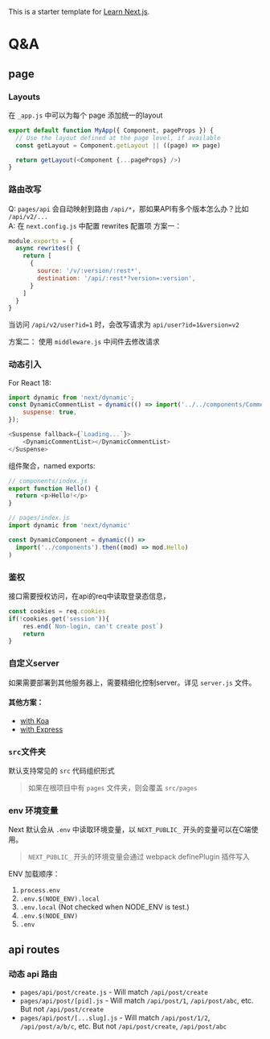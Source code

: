 This is a starter template for [Learn Next.js](https://nextjs.org/learn).

# Q&A
## page
### Layouts

在 `_app.js` 中可以为每个 page 添加统一的layout

```js
export default function MyApp({ Component, pageProps }) {
  // Use the layout defined at the page level, if available
  const getLayout = Component.getLayout || ((page) => page)

  return getLayout(<Component {...pageProps} />)
}
```

### 路由改写
Q: `pages/api` 会自动映射到路由 `/api/*`，那如果API有多个版本怎么办？比如 `/api/v2/...`                          
A:  在 `next.config.js` 中配置 rewrites 配置项
方案一：
```js
module.exports = {
  async rewrites() {
    return [
      {
        source: '/v/:version/:rest*',
        destination: '/api/:rest*?version=:version',
      }
    ]
  }
}
```
当访问 `/api/v2/user?id=1` 时，会改写请求为 `api/user?id=1&version=v2`

方案二：
使用 `middleware.js` 中间件去修改请求

### 动态引入

For React 18:
```js
import dynamic from 'next/dynamic';
const DynamicCommentList = dynamic(() => import('../../components/Comments'), {
    suspense: true,
});

<Suspense fallback={`Loading...`}>
    <DynamicCommentList></DynamicCommentList>
</Suspense>
```

组件聚合，named exports:
```js
// components/index.js
export function Hello() {
  return <p>Hello!</p>
}

// pages/index.js
import dynamic from 'next/dynamic'

const DynamicComponent = dynamic(() =>
  import('../components').then((mod) => mod.Hello)
)
```

### 鉴权

接口需要授权访问，在api的req中读取登录态信息，

```js
const cookies = req.cookies
if(!cookies.get('session')){
    res.end(`Non-login, can't create post`)
    return
}
```


### 自定义server
如果需要部署到其他服务器上，需要精细化控制server。详见 `server.js` 文件。

#### 其他方案： 
- [with Koa](https://github.com/vercel/next.js/blob/canary/examples/custom-server-koa/server.js)
- [with Express](https://github.com/vercel/next.js/blob/canary/examples/custom-server-express/server.js)

### `src`文件夹

默认支持常见的 `src` 代码组织形式
> 如果在根项目中有 `pages` 文件夹，则会覆盖 `src/pages`

### env 环境变量

Next 默认会从 `.env` 中读取环境变量，以 `NEXT_PUBLIC_` 开头的变量可以在C端使用。

> `NEXT_PUBLIC_` 开头的环境变量会通过 webpack definePlugin 插件写入

ENV 加载顺序：
1. `process.env`
2. `.env.$(NODE_ENV).local`
3. `.env.local` (Not checked when NODE_ENV is test.)
4. `.env.$(NODE_ENV)`
5. `.env`


## api routes

### 动态 api 路由

- `pages/api/post/create.js` - Will match `/api/post/create`
- `pages/api/post/[pid].js` - Will match `/api/post/1`, `/api/post/abc`, etc. But not `/api/post/create`
- `pages/api/post/[...slug].js` - Will match `/api/post/1/2`, `/api/post/a/b/c`, etc. But not `/api/post/create`, `/api/post/abc`
